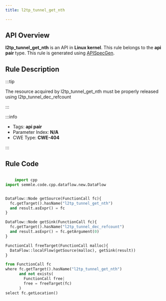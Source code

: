 ```yaml
---
title: l2tp_tunnel_get_nth

---
```



## API Overview
**l2tp_tunnel_get_nth** is an API in **Linux kernel**. This rule belongs to the **api pair** type. This rule is generated using [APISpecGen](../../tools/APISpecGen).
## Rule Description

:::tip

The resource acquired by l2tp_tunnel_get_nth must be properly released using l2tp_tunnel_dec_refcount

:::

:::info

- Tags: **api pair**
- Parameter Index: **N/A**
- CWE Type: **CWE-404**

:::

## Rule Code
```python

    import cpp
import semmle.code.cpp.dataflow.new.DataFlow


DataFlow::Node getSource(FunctionCall fc){
  fc.getTarget().hasName("l2tp_tunnel_get_nth")
  and result.asExpr() = fc
}

DataFlow::Node getSink(FunctionCall fc){
  fc.getTarget().hasName("l2tp_tunnel_dec_refcount")
  and result.asExpr() = fc.getArgument(0)
}

FunctionCall freeTarget(FunctionCall malloc){
  DataFlow::localFlow(getSource(malloc), getSink(result))
}

from FunctionCall fc
where fc.getTarget().hasName("l2tp_tunnel_get_nth")
      and not exists(
        FunctionCall free| 
        free = freeTarget(fc)
      )
select fc.getLocation()

    
```
